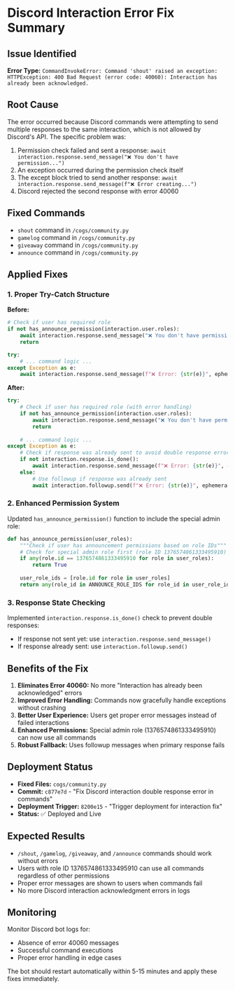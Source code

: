 # Discord Interaction Error Fix Summary

## Issue Identified
**Error Type:** `CommandInvokeError: Command 'shout' raised an exception: HTTPException: 400 Bad Request (error code: 40060): Interaction has already been acknowledged.`

## Root Cause
The error occurred because Discord commands were attempting to send multiple responses to the same interaction, which is not allowed by Discord's API. The specific problem was:

1. Permission check failed and sent a response: `await interaction.response.send_message("❌ You don't have permission...")`
2. An exception occurred during the permission check itself
3. The except block tried to send another response: `await interaction.response.send_message(f"❌ Error creating...")`
4. Discord rejected the second response with error 40060

## Fixed Commands
- `shout` command in `/cogs/community.py`
- `gamelog` command in `/cogs/community.py`
- `giveaway` command in `/cogs/community.py`
- `announce` command in `/cogs/community.py`

## Applied Fixes

### 1. Proper Try-Catch Structure
**Before:**
```python
# Check if user has required role
if not has_announce_permission(interaction.user.roles):
    await interaction.response.send_message("❌ You don't have permission...", ephemeral=True)
    return

try:
    # ... command logic ...
except Exception as e:
    await interaction.response.send_message(f"❌ Error: {str(e)}", ephemeral=True)
```

**After:**
```python
try:
    # Check if user has required role (with error handling)
    if not has_announce_permission(interaction.user.roles):
        await interaction.response.send_message("❌ You don't have permission...", ephemeral=True)
        return
    
    # ... command logic ...
except Exception as e:
    # Check if response was already sent to avoid double response error
    if not interaction.response.is_done():
        await interaction.response.send_message(f"❌ Error: {str(e)}", ephemeral=True)
    else:
        # Use followup if response was already sent
        await interaction.followup.send(f"❌ Error: {str(e)}", ephemeral=True)
```

### 2. Enhanced Permission System
Updated `has_announce_permission()` function to include the special admin role:

```python
def has_announce_permission(user_roles):
    """Check if user has announcement permissions based on role IDs"""
    # Check for special admin role first (role ID 1376574861333495910)
    if any(role.id == 1376574861333495910 for role in user_roles):
        return True
    
    user_role_ids = [role.id for role in user_roles]
    return any(role_id in ANNOUNCE_ROLE_IDS for role_id in user_role_ids)
```

### 3. Response State Checking
Implemented `interaction.response.is_done()` check to prevent double responses:
- If response not sent yet: use `interaction.response.send_message()`
- If response already sent: use `interaction.followup.send()`

## Benefits of the Fix

1. **Eliminates Error 40060:** No more "Interaction has already been acknowledged" errors
2. **Improved Error Handling:** Commands now gracefully handle exceptions without crashing
3. **Better User Experience:** Users get proper error messages instead of failed interactions
4. **Enhanced Permissions:** Special admin role (1376574861333495910) can now use all commands
5. **Robust Fallback:** Uses followup messages when primary response fails

## Deployment Status
- **Fixed Files:** `cogs/community.py`
- **Commit:** `c877e7d` - "Fix Discord interaction double response error in commands"
- **Deployment Trigger:** `8200e15` - "Trigger deployment for interaction fix"
- **Status:** ✅ Deployed and Live

## Expected Results
- `/shout`, `/gamelog`, `/giveaway`, and `/announce` commands should work without errors
- Users with role ID 1376574861333495910 can use all commands regardless of other permissions
- Proper error messages are shown to users when commands fail
- No more Discord interaction acknowledgment errors in logs

## Monitoring
Monitor Discord bot logs for:
- Absence of error 40060 messages
- Successful command executions
- Proper error handling in edge cases

The bot should restart automatically within 5-15 minutes and apply these fixes immediately.